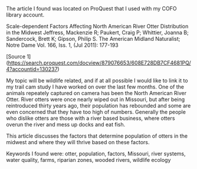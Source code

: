 The article I found was located on ProQuest that I used with my COFO library account. 

Scale-dependent Factors Affecting North American River Otter Distribution in the Midwest
Jeffress, Mackenzie R; Paukert, Craig P; Whittier, Joanna B; Sandercock, Brett K; Gipson, Philip S. The American Midland Naturalist; Notre Dame Vol. 166, Iss. 1,  (Jul 2011): 177-193

[Source 1] (https://search.proquest.com/docview/879076653/608E728DB7CF4681PQ/4?accountid=130237)

My topic will be wildlife related, and if at all possible I would like to link it to my trail cam study I have worked on over the last few months. One of the animals repeately captured on camera has been the North American River Otter. River otters were once nearly wiped out in Missouri, but after being reintroduced thirty years ago, their population has rebounded and some are even concerned that they have too high of numbers. Generally the people who dislike otters are those with a river based business, where otters overun the river and mess up docks and eat fish. 

This article discusses the factors that determine population of otters in the midwest and where they will thrive based on these factors. 

Keywords I found were: otter, population, factors, Missouri, river systems, water quality, farms, riparian zones, wooded rivers, wildlife ecology
